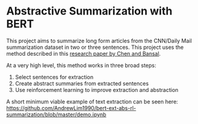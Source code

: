 # Abstractive Summarization with BERT

This project aims to summarize long form articles from the CNN/Daily Mail summarization dataset in two or three sentences. This project uses the method described in this [research paper by Chen and Bansal](https://www.aclweb.org/anthology/P18-1063/).

At a very high level, this method works in three broad steps:

1. Select sentences for extraction
2. Create abstract summaries from extracted sentences
3. Use reinforcement learning to improve extraction and abstraction

A short minimum viable example of text extraction can be seen here: https://github.com/AndrewLim1990/bert-ext-abs-rl-summarization/blob/master/demo.ipynb